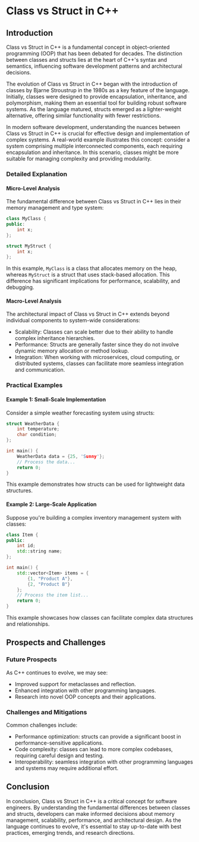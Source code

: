 # Class vs Struct in C++
## Introduction
Class vs Struct in C++ is a fundamental concept in object-oriented programming (OOP) that has been debated for decades. The distinction between classes and structs lies at the heart of C++'s syntax and semantics, influencing software development patterns and architectural decisions.

The evolution of Class vs Struct in C++ began with the introduction of classes by Bjarne Stroustrup in the 1980s as a key feature of the language. Initially, classes were designed to provide encapsulation, inheritance, and polymorphism, making them an essential tool for building robust software systems. As the language matured, structs emerged as a lighter-weight alternative, offering similar functionality with fewer restrictions.

In modern software development, understanding the nuances between Class vs Struct in C++ is crucial for effective design and implementation of complex systems. A real-world example illustrates this concept: consider a system comprising multiple interconnected components, each requiring encapsulation and inheritance. In this scenario, classes might be more suitable for managing complexity and providing modularity.

### Detailed Explanation

#### Micro-Level Analysis
The fundamental difference between Class vs Struct in C++ lies in their memory management and type system:

```cpp
class MyClass {
public:
    int x;
};

struct MyStruct {
    int x;
};
```

In this example, `MyClass` is a class that allocates memory on the heap, whereas `MyStruct` is a struct that uses stack-based allocation. This difference has significant implications for performance, scalability, and debugging.

#### Macro-Level Analysis
The architectural impact of Class vs Struct in C++ extends beyond individual components to system-wide considerations:

* Scalability: Classes can scale better due to their ability to handle complex inheritance hierarchies.
* Performance: Structs are generally faster since they do not involve dynamic memory allocation or method lookup.
* Integration: When working with microservices, cloud computing, or distributed systems, classes can facilitate more seamless integration and communication.

### Practical Examples

#### Example 1: Small-Scale Implementation
Consider a simple weather forecasting system using structs:

```cpp
struct WeatherData {
    int temperature;
    char condition;
};

int main() {
    WeatherData data = {25, 'Sunny'};
    // Process the data...
    return 0;
}
```

This example demonstrates how structs can be used for lightweight data structures.

#### Example 2: Large-Scale Application
Suppose you're building a complex inventory management system with classes:

```cpp
class Item {
public:
    int id;
    std::string name;
};

int main() {
    std::vector<Item> items = {
        {1, "Product A"},
        {2, "Product B"}
    };
    // Process the item list...
    return 0;
}
```

This example showcases how classes can facilitate complex data structures and relationships.

## Prospects and Challenges

### Future Prospects
As C++ continues to evolve, we may see:

* Improved support for metaclasses and reflection.
* Enhanced integration with other programming languages.
* Research into novel OOP concepts and their applications.

### Challenges and Mitigations
Common challenges include:

* Performance optimization: structs can provide a significant boost in performance-sensitive applications.
* Code complexity: classes can lead to more complex codebases, requiring careful design and testing.
* Interoperability: seamless integration with other programming languages and systems may require additional effort.

## Conclusion
In conclusion, Class vs Struct in C++ is a critical concept for software engineers. By understanding the fundamental differences between classes and structs, developers can make informed decisions about memory management, scalability, performance, and architectural design. As the language continues to evolve, it's essential to stay up-to-date with best practices, emerging trends, and research directions.